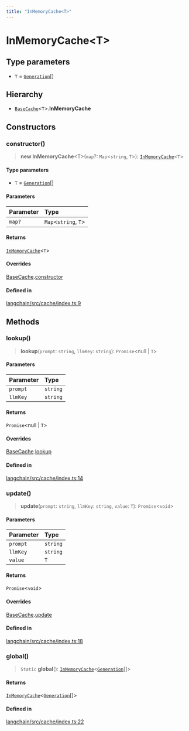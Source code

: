 ```yaml
---
title: "InMemoryCache<T>"
---
```


# InMemoryCache<T\>

## Type parameters

- `T` = [`Generation`](../../schema/interfaces/Generation.md)[]

## Hierarchy

- [`BaseCache`](../../schema/classes/BaseCache.md)<`T`\>.**InMemoryCache**

## Constructors

### constructor()

> **new InMemoryCache**<T\>(`map`?: `Map`<`string`, `T`\>): [`InMemoryCache`](InMemoryCache.md)<`T`\>

#### Type parameters

- `T` = [`Generation`](../../schema/interfaces/Generation.md)[]

#### Parameters

| Parameter | Type                   |
| :-------- | :--------------------- |
| `map?`    | `Map`<`string`, `T`\> |

#### Returns

[`InMemoryCache`](InMemoryCache.md)<`T`\>

#### Overrides

[BaseCache](../../schema/classes/BaseCache.md).[constructor](../../schema/classes/BaseCache.md#constructor)

#### Defined in

[langchain/src/cache/index.ts:9](https://github.com/hwchase17/langchainjs/blob/ddf2996/langchain/src/cache/index.ts#L9)

## Methods

### lookup()

> **lookup**(`prompt`: `string`, `llmKey`: `string`): `Promise`<null \| `T`\>

#### Parameters

| Parameter | Type     |
| :-------- | :------- |
| `prompt`  | `string` |
| `llmKey`  | `string` |

#### Returns

`Promise`<null \| `T`\>

#### Overrides

[BaseCache](../../schema/classes/BaseCache.md).[lookup](../../schema/classes/BaseCache.md#lookup)

#### Defined in

[langchain/src/cache/index.ts:14](https://github.com/hwchase17/langchainjs/blob/ddf2996/langchain/src/cache/index.ts#L14)

### update()

> **update**(`prompt`: `string`, `llmKey`: `string`, `value`: `T`): `Promise`<`void`\>

#### Parameters

| Parameter | Type     |
| :-------- | :------- |
| `prompt`  | `string` |
| `llmKey`  | `string` |
| `value`   | `T`      |

#### Returns

`Promise`<`void`\>

#### Overrides

[BaseCache](../../schema/classes/BaseCache.md).[update](../../schema/classes/BaseCache.md#update)

#### Defined in

[langchain/src/cache/index.ts:18](https://github.com/hwchase17/langchainjs/blob/ddf2996/langchain/src/cache/index.ts#L18)

### global()

> `Static` **global**(): [`InMemoryCache`](InMemoryCache.md)<[`Generation`](../../schema/interfaces/Generation.md)[]\>

#### Returns

[`InMemoryCache`](InMemoryCache.md)<[`Generation`](../../schema/interfaces/Generation.md)[]\>

#### Defined in

[langchain/src/cache/index.ts:22](https://github.com/hwchase17/langchainjs/blob/ddf2996/langchain/src/cache/index.ts#L22)
